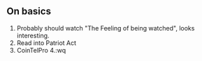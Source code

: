 ## On basics

1. Probably should watch "The Feeling of being watched", looks interesting. 
2. Read into Patriot Act
3. CoinTelPro
4.:wq
 

